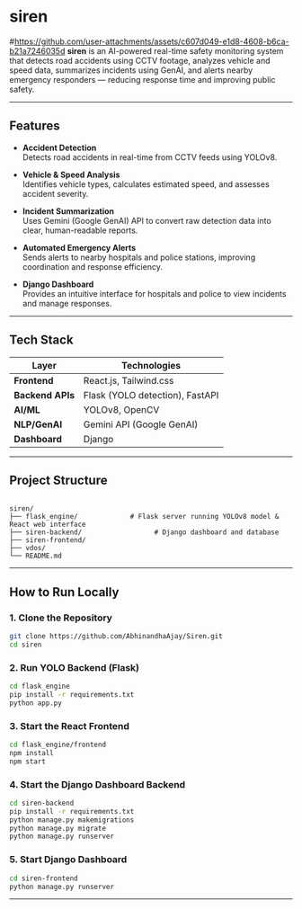 
# siren
#https://github.com/user-attachments/assets/c607d049-e1d8-4608-b6ca-b21a7246035d
**siren** is an AI-powered real-time safety monitoring system that detects road accidents using CCTV footage, analyzes vehicle and speed data, summarizes incidents using GenAI, and alerts nearby emergency responders — reducing response time and improving public safety.

---

## Features

-  **Accident Detection**  
  Detects road accidents in real-time from CCTV feeds using YOLOv8.

-  **Vehicle & Speed Analysis**  
  Identifies vehicle types, calculates estimated speed, and assesses accident severity.

-  **Incident Summarization**  
  Uses Gemini (Google GenAI) API to convert raw detection data into clear, human-readable reports.

-  **Automated Emergency Alerts**  
  Sends alerts to nearby hospitals and police stations, improving coordination and response efficiency.

-  **Django Dashboard**  
  Provides an intuitive interface for hospitals and police to view incidents and manage responses.

---

## Tech Stack

| Layer            | Technologies                               |
|------------------|--------------------------------------------|
| **Frontend**     | React.js, Tailwind.css                     |
| **Backend APIs** | Flask (YOLO detection), FastAPI            |
| **AI/ML**        | YOLOv8, OpenCV                             |
| **NLP/GenAI**    | Gemini API (Google GenAI)                  |
| **Dashboard**    | Django                                     |

---

## Project Structure

```

siren/
├── flask_engine/             # Flask server running YOLOv8 model & React web interface
├── siren-backend/                  # Django dashboard and database
├── siren-frontend/        
├── vdos/
└── README.md

````

---

##  How to Run Locally

### 1. Clone the Repository
```bash
git clone https://github.com/AbhinandhaAjay/Siren.git
cd siren
````

### 2. Run YOLO Backend (Flask)

```bash
cd flask_engine
pip install -r requirements.txt
python app.py
```

### 3. Start the React Frontend

```bash
cd flask_engine/frontend
npm install
npm start
```
### 4. Start the Django Dashboard Backend
```bash
cd siren-backend
pip install -r requirements.txt
python manage.py makemigrations
python manage.py migrate
python manage.py runserver
```

### 5. Start Django Dashboard

```bash
cd siren-frontend
python manage.py runserver
```

---

